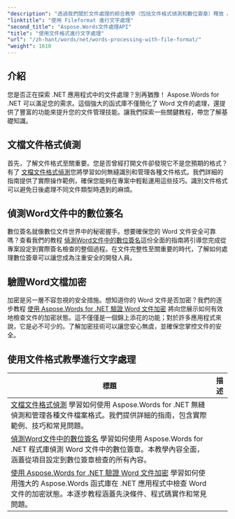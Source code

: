 ```yaml
---
"description": "透過我們關於文件處理的綜合教學（包括文件格式偵測和數位簽章）釋放 Aspose.Words for .NET 的強大功能。"
"linktitle": "使用 Fileformat 進行文字處理"
"second_title": "Aspose.Words文件處理API"
"title": "使用文件格式進行文字處理"
"url": "/zh-hant/words/net/words-processing-with-file-format/"
"weight": 1610
---
```


## 介紹

您是否正在探索 .NET 應用程式中的文件處理？別再猶豫！ Aspose.Words for .NET 可以滿足您的需求。這個強大的函式庫不僅簡化了 Word 文件的處理，還提供了豐富的功能來提升您的文件管理技能。讓我們探索一些關鍵教程，帶您了解基礎知識。

## 文檔文件格式偵測

首先，了解文件格式至關重要。您是否曾經打開文件卻發現它不是您預期的格式？有了 [文檔文件格式偵測](./document-file-format-detection/)您將學習如何無縫識別和管理各種文件格式。我們詳細的指南提供了實際操作範例，確保您能夠在專案中輕鬆運用這些技巧。識別文件格式可以避免日後處理不同文件類型時遇到的麻煩。 

## 偵測Word文件中的數位簽名

數位簽名就像數位文件世界中的秘密握手。想要確保您的 Word 文件安全可靠嗎？查看我們的教程 [偵測Word文件中的數位簽名](./detecting-digital-signatures/)這份全面的指南將引導您完成從專案設定到實際簽名檢查的整個過程。在文件完整性至關重要的時代，了解如何處理數位簽章可以讓您成為注重安全的開發人員。

## 驗證Word文檔加密

加密是另一層不容忽視的安全措施。想知道你的 Word 文件是否加密？我們的逐步教程 [使用 Aspose.Words for .NET 驗證 Word 文件加密](./verify-word-document-encryption/) 將向您展示如何有效地檢查文件的加密狀態。這不僅僅是一個錦上添花的功能；對於許多應用程式來說，它是必不可少的。了解加密技術可以讓您安心無虞，並確保您掌控文件的安全。

 ## 使用文件格式教學進行文字處理
標題 | 描述 |
| --- | --- |
| [文檔文件格式偵測](./document-file-format-detection/) 學習如何使用 Aspose.Words for .NET 無縫偵測和管理各種文件檔案格式。我們提供詳細的指南，包含實際範例、技巧和常見問題。 |
| [偵測Word文件中的數位簽名](./detecting-digital-signatures/) 學習如何使用 Aspose.Words for .NET 程式庫偵測 Word 文件中的數位簽章。本教學內容全面，涵蓋從項目設定到數位簽章檢查的所有內容。 |
| [使用 Aspose.Words for .NET 驗證 Word 文件加密](./verify-word-document-encryption/) 學習如何使用強大的 Aspose.Words 函式庫在 .NET 應用程式中檢查 Word 文件的加密狀態。本逐步教程涵蓋先決條件、程式碼實作和常見問題。 |